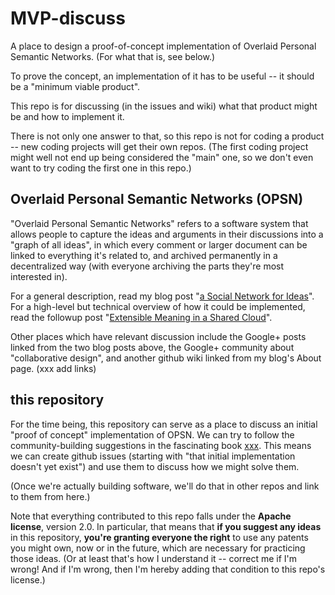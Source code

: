 # MVP-discuss
A place to design a proof-of-concept implementation of Overlaid Personal Semantic Networks. (For what that is, see below.)

To prove the concept, an implementation of it has to be useful -- it should be a "minimum viable product". 

This repo is for discussing (in the issues and wiki) what that product might be and how to implement it. 

There is not only one answer to that, so this repo is not for coding a product -- new coding projects will get their own repos. (The first coding project might well not end up being considered the "main" one, so we don't even want to try coding the first one in this repo.)

## Overlaid Personal Semantic Networks (OPSN)

"Overlaid Personal Semantic Networks" refers to a software system that allows people to capture the ideas and arguments in their discussions into a "graph of all ideas", in which every comment or larger document can be linked to everything it's related to, and archived permanently in a decentralized way (with everyone archiving the parts they're most interested in).

For a general description, read my blog post "[a Social Network for Ideas](http://oresmus.github.io/blog/2015/09/21/social-net-for-ideas.html)". For a high-level but technical overview of how it could be implemented, read the followup post "[Extensible Meaning in a Shared Cloud](http://oresmus.github.io/blog/2015/11/10/OPSN-data-formats.html)".

Other places which have relevant discussion include the Google+ posts linked from the two blog posts above, the Google+ community about "collaborative design", and another github wiki linked from my blog's About page. (xxx add links)

## this repository

For the time being, this repository can serve as a place to discuss an initial "proof of concept" implementation of OPSN. We can try to follow the community-building suggestions in the fascinating book [xxx](xxx). This means we can create github issues (starting with "that initial implementation doesn't yet exist") and use them to discuss how we might solve them.

(Once we're actually building software, we'll do that in other repos and link to them from here.)

Note that everything contributed to this repo falls under the **Apache license**, version 2.0. In particular, that means that **if you suggest any ideas** in this repository, **you're granting everyone the right** to use any patents you might own, now or in the future, which are necessary for practicing those ideas. (Or at least that's how I understand it -- correct me if I'm wrong! And if I'm wrong, then I'm hereby adding that condition to this repo's license.)
